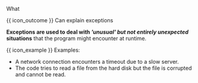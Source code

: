 <span id="title">What</span>

<span id="prereqs"></span>

<span id="outcomes">{{ icon_outcome }} Can explain exceptions</span>

<div id="body">

**Exceptions are used to deal with _'unusual' but not entirely unexpected_ situations** that the program might encounter at runtime.

<box type="definition" seamless>

<include src="../../../common/definitions.md#def-exception" />

</box>

<box>

{{ icon_example }} Examples:

* A network connection encounters a timeout due to a slow server.
* The code tries to read a file from the hard disk but the file is corrupted and cannot be read.

</box>


</div>

<div id="extras">
</div>